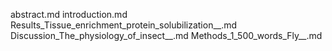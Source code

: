 abstract.md
introduction.md
Results_Tissue_enrichment_protein_solubilization__.md
Discussion_The_physiology_of_insect__.md
Methods_1_500_words_Fly__.md
